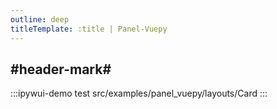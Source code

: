 ```yaml
---
outline: deep
titleTemplate: :title | Panel-Vuepy
---
```


## #header-mark#
:::ipywui-demo test
src/examples/panel_vuepy/layouts/Card
::: 